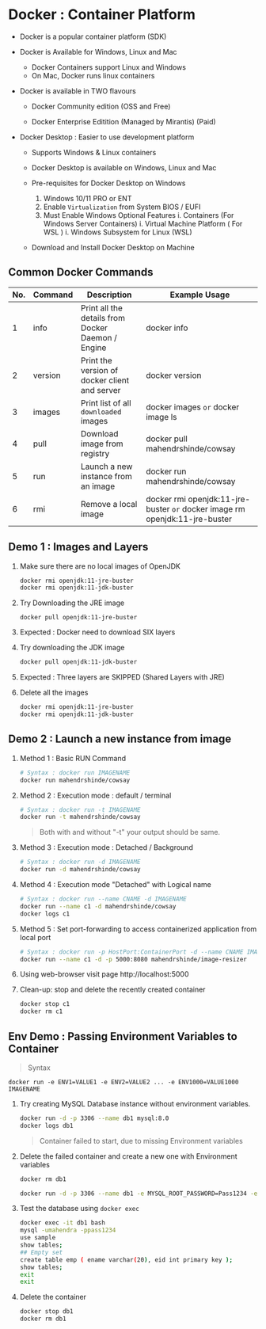 # Docker : Container Platform

- Docker is a popular container platform (SDK)
- Docker is Available for Windows, Linux and Mac 
    - Docker Containers support Linux and Windows
    - On Mac, Docker runs linux containers

- Docker is available in TWO flavours

    - Docker Community edition (OSS and Free)

    - Docker Enterprise Editition (Managed by Mirantis) (Paid)

- Docker Desktop : Easier to use development platform

    - Supports Windows & Linux containers
    - Docker Desktop is available on Windows, Linux and Mac

    - Pre-requisites for Docker Desktop on Windows

        1. Windows 10/11 PRO or ENT 
        1. Enable `Virtualization` from System BIOS / EUFI
        1. Must Enable Windows Optional Features
            i. Containers (For Windows Server Containers)
            i. Virtual Machine Platform ( For WSL )
            i. Windows Subsystem for Linux (WSL)

    - Download and Install Docker Desktop on Machine

## Common Docker Commands

No. | Command | Description | Example Usage
----|---------|-------------|--------------
1  | info | Print all the details from Docker Daemon / Engine | docker info
2  | version | Print the version of docker client and server | docker version
3  | images | Print list of all `downloaded` images | docker images `or` docker image ls
4 | pull | Download image from registry | docker pull mahendrshinde/cowsay
5 | run | Launch a new instance from an image | docker run mahendrshinde/cowsay
6 | rmi | Remove a local image | docker rmi openjdk:11-jre-buster `or` docker image rm openjdk:11-jre-buster


## Demo 1 : Images and Layers

1.  Make sure there are no local images of OpenJDK

    ```bash
    docker rmi openjdk:11-jre-buster
    docker rmi openjdk:11-jdk-buster
    ```
1.  Try Downloading the JRE image

    ```
    docker pull openjdk:11-jre-buster
    ```

1.  Expected : Docker need to download SIX layers

1.  Try downloading the JDK image

    ```bash
    docker pull openjdk:11-jdk-buster
    ```

1.  Expected : Three layers are SKIPPED (Shared Layers with JRE)

1.  Delete all the images

    ```bash
    docker rmi openjdk:11-jre-buster
    docker rmi openjdk:11-jdk-buster
    ```


## Demo 2 : Launch a new instance from image

1. Method 1 : Basic RUN Command

    ```bash
    # Syntax : docker run IMAGENAME
    docker run mahendrshinde/cowsay
    ```

2. Method 2 : Execution mode : default / terminal

    ```bash
    # Syntax : docker run -t IMAGENAME
    docker run -t mahendrshinde/cowsay
    ```

    > Both with and without "-t" your output should be same.

3.  Method 3 : Execution mode : Detached / Background

    ```bash
    # Syntax : docker run -d IMAGENAME
    docker run -d mahendrshinde/cowsay
    ```

4.  Method 4 : Execution mode "Detached" with Logical name

    ```bash
    # Syntax : docker run --name CNAME -d IMAGENAME
    docker run --name c1 -d mahendrshinde/cowsay
    docker logs c1
    ```

5. Method 5 : Set port-forwarding to access containerized application from local port

    ```bash
    # Syntax : docker run -p HostPort:ContainerPort -d --name CNAME IMAGENAME
    docker run --name c1 -d -p 5000:8080 mahendrshinde/image-resizer
    ```

6. Using web-browser visit page http://localhost:5000

7.  Clean-up: stop and delete the recently created container

    ```bash
    docker stop c1
    docker rm c1
    ```

## Env Demo : Passing Environment Variables to Container

> Syntax

    docker run -e ENV1=VALUE1 -e ENV2=VALUE2 ... -e ENV1000=VALUE1000 IMAGENAME

1. Try creating MySQL Database instance without environment variables.

    ```bash
    docker run -d -p 3306 --name db1 mysql:8.0
    docker logs db1
    ```

    > Container failed to start, due to missing Environment variables

1.  Delete the failed container and create a new one with Environment variables

    ```bash
    docker rm db1

    docker run -d -p 3306 --name db1 -e MYSQL_ROOT_PASSWORD=Pass1234 -e MYSQL_USER=mahendra -e MYSQL_PASSWORD=pass1234 -e MYSQL_DATABASE=sample  mysql:8.0

    ```

1.  Test the database using `docker exec`

    ```bash
    docker exec -it db1 bash
    mysql -umahendra -ppass1234 
    use sample
    show tables;
    ## Empty set
    create table emp ( ename varchar(20), eid int primary key );
    show tables;
    exit
    exit
    ```

1.  Delete the container

    ```bash
    docker stop db1
    docker rm db1
    ```
